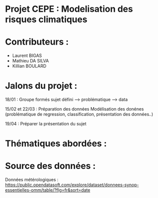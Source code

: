# Projet CEPE : Modelisation des risques climatiques 

# Contributeurs : 
- Laurent BIGAS 
- Mathieu DA SILVA
- Killian BOULARD


# Jalons du projet : 
18/01 : 
Groupe formés
sujet défini 
--> problématique 
--> data

15/02 et 22/03 :
Préparation des données
Modélisation des donénes (problématique de regression, classification, présentation des données..)

19/04 : 
Préparer la présentation du sujet

# Thématiques abordées : 

# Source des données : 

Données métérologiques : https://public.opendatasoft.com/explore/dataset/donnees-synop-essentielles-omm/table/?flg=fr&sort=date
